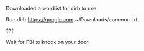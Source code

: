 Downloaded a wordlist for dirb to use.

Run dirb https://google.com ~/Downloads/common.txt 

???

Wait for FBI to knock on your door.
